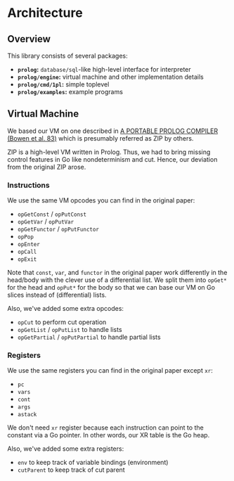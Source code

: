 # Architecture

## Overview

This library consists of several packages:

- **`prolog`:** `database/sql`-like high-level interface for interpreter
- **`prolog/engine`:** virtual machine and other implementation details
- **`prolog/cmd/1pl`:** simple toplevel
- **`prolog/examples`:** example programs

## Virtual Machine

We based our VM on one described in [A PORTABLE PROLOG COMPILER (Bowen et al. 83)](http://www.softwarepreservation.org/projects/prolog/lisbon/lpw83/p74-Bowen.pdf) which is presumably referred as ZIP by others.

ZIP is a high-level VM written in Prolog.
Thus, we had to bring missing control features in Go like nondeterminism and cut.
Hence, our deviation from the original ZIP arose.

### Instructions

We use the same VM opcodes you can find in the original paper:

- `opGetConst` / `opPutConst`
- `opGetVar` / `opPutVar`
- `opGetFunctor` / `opPutFunctor`
- `opPop`
- `opEnter`
- `opCall`
- `opExit`

Note that `const`, `var`, and `functor` in the original paper work differently in the head/body with the clever use of a differential list.
We split them into `opGet*` for the head and `opPut*` for the body so that we can base our VM on Go slices instead of (differential) lists.

Also, we've added some extra opcodes:

- `opCut` to perform cut operation
- `opGetList` / `opPutList` to handle lists
- `opGetPartial` / `opPutPartial` to handle partial lists

### Registers

We use the same registers you can find in the original paper except `xr`:

- `pc`
- `vars`
- `cont`
- `args`
- `astack`

We don't need `xr` register because each instruction can point to the constant via a Go pointer.
In other words, our XR table is the Go heap.

Also, we've added some extra registers:

- `env` to keep track of variable bindings (environment)
- `cutParent` to keep track of cut parent
